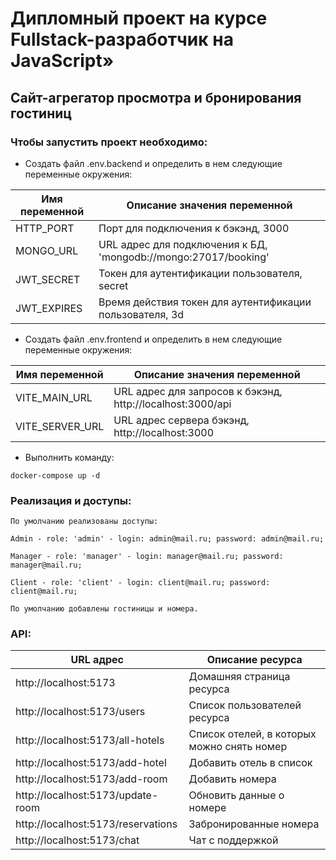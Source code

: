 # Дипломный проект на курсе Fullstack-разработчик на JavaScript»

## Cайт-агрегатор просмотра и бронирования гостиниц

### Чтобы запустить проект необходимо:

- Создать файл .env.backend и определить в нем следующие переменные окружения: 

| Имя переменной             | Описание значения переменной                                                              |
|----------------------------|-------------------------------------------------------------------------------------------|
| HTTP_PORT                  | Порт для подключения к бэкэнд, 3000                                                       |
| MONGO_URL                  | URL адрес для подключения к БД, 'mongodb://mongo:27017/booking'                           |
| JWT_SECRET                 | Токен для аутентификации пользователя, secret                                             |
| JWT_EXPIRES                | Время действия токен для аутентификации пользователя, 3d                                  |

- Создать файл .env.frontend и определить в нем следующие переменные окружения: 

| Имя переменной             | Описание значения переменной                                                              |
|----------------------------|-------------------------------------------------------------------------------------------|
| VITE_MAIN_URL              | URL адрес для запросов к бэкэнд, http://localhost:3000/api                                |
| VITE_SERVER_URL            | URL адрес сервера бэкэнд, http://localhost:3000                                           |

- Выполнить команду:

``` docker-compose up -d ```

### Реализация и доступы:
    По умолчанию реализованы доступы:
    
    Admin - role: 'admin' - login: admin@mail.ru; password: admin@mail.ru;

    Manager - role: 'manager' - login: manager@mail.ru; password: manager@mail.ru;

    Client - role: 'client' - login: client@mail.ru; password: client@mail.ru;

    По умолчанию добавлены гостиницы и номера.

### API:

| URL адрес                                    | Описание ресурса                                                                          |
|----------------------------------------------|-------------------------------------------------------------------------------------------|
| http://localhost:5173                        | Домашняя страница ресурса                                                                 |
| http://localhost:5173/users                  | Список пользователей ресурса                                                              |
| http://localhost:5173/all-hotels             | Список отелей, в которых можно снять номер                                                |
| http://localhost:5173/add-hotel              | Добавить отель в список                                                                   |
| http://localhost:5173/add-room               | Добавить номера                                                                           |
| http://localhost:5173/update-room            | Обновить данные о номере                                                                  |
| http://localhost:5173/reservations           | Забронированные номера                                                                    |
| http://localhost:5173/chat                   | Чат с поддержкой                                                                          |

